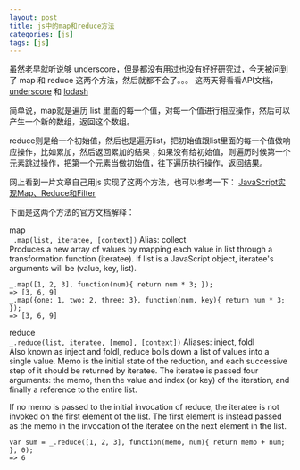 ```yaml
---
layout: post
title: js中的map和reduce方法
categories: [js]
tags: [js]
---
```


虽然老早就听说够 underscore，但是都没有用过也没有好好研究过，今天被问到了 map 和 reduce 这两个方法，然后就都不会了。。。 这两天得看看API文档， [underscore](http://underscorejs.org/) 和 [lodash](https://lodash.com/docs)   


简单说，map就是遍历 list 里面的每一个值，对每一个值进行相应操作，然后可以产生一个新的数组，返回这个数组。  

reduce则是给一个初始值，然后也是遍历list，把初始值跟list里面的每一个值做响应操作，比如累加，然后返回累加的结果；如果没有给初始值，则遍历时候第一个元素跳过操作，把第一个元素当做初始值，往下遍历执行操作，返回结果。  

网上看到一片文章自己用js 实现了这两个方法，也可以参考一下： [
JavaScript实现Map、Reduce和Filter](http://www.oschina.net/code/snippet_111708_16208)  


下面是这两个方法的官方文档解释：  

map  
`_.map(list, iteratee, [context])` Alias: collect   
Produces a new array of values by mapping each value in list through a transformation function (iteratee). If list is a JavaScript object, iteratee's arguments will be (value, key, list).

    _.map([1, 2, 3], function(num){ return num * 3; });
    => [3, 6, 9]
    _.map({one: 1, two: 2, three: 3}, function(num, key){ return num * 3; });
    => [3, 6, 9]

reduce  
`_.reduce(list, iteratee, [memo], [context])` Aliases: inject, foldl   
Also known as inject and foldl, reduce boils down a list of values into a single value. Memo is the initial state of the reduction, and each successive step of it should be returned by iteratee. The iteratee is passed four arguments: the memo, then the value and index (or key) of the iteration, and finally a reference to the entire list.

If no memo is passed to the initial invocation of reduce, the iteratee is not invoked on the first element of the list. The first element is instead passed as the memo in the invocation of the iteratee on the next element in the list.

    var sum = _.reduce([1, 2, 3], function(memo, num){ return memo + num; }, 0);
    => 6
   

